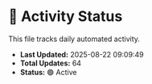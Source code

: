 # 🤖 Activity Status

This file tracks daily automated activity.

- **Last Updated:** 2025-08-22 09:09:49
- **Total Updates:** 64
- **Status:** 🟢 Active
